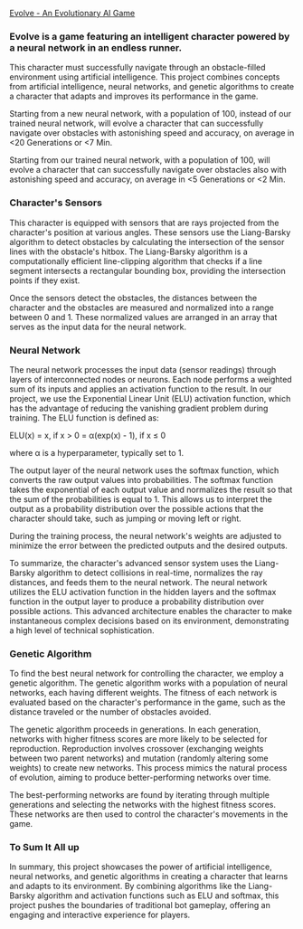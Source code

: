 [Evolve - An Evolutionary AI Game](https://spill-7cae7.web.app/ "Spill")

### Evolve is a game featuring an intelligent character powered by a neural network in an endless runner.

This character must successfully navigate through an obstacle-filled environment using artificial intelligence. This project combines concepts from artificial intelligence, neural networks, and genetic algorithms to create a character that adapts and improves its performance in the game.

Starting from a new neural network, with a population of 100, instead of our trained neural network, will evolve a character that can successfully navigate over obstacles with astonishing speed and accuracy, on average in <20 Generations or <7 Min.

Starting from our trained neural network, with a population of 100, will evolve a character that can successfully navigate over obstacles also with astonishing speed and accuracy, on average in <5 Generations or <2 Min.

### Character's Sensors

This character is equipped with sensors that are rays projected from the character's position at various angles. These sensors use the Liang-Barsky algorithm to detect obstacles by calculating the intersection of the sensor lines with the obstacle's hitbox. The Liang-Barsky algorithm is a computationally efficient line-clipping algorithm that checks if a line segment intersects a rectangular bounding box, providing the intersection points if they exist.

Once the sensors detect the obstacles, the distances between the character and the obstacles are measured and normalized into a range between 0 and 1. These normalized values are arranged in an array that serves as the input data for the neural network.

### Neural Network

The neural network processes the input data (sensor readings) through layers of interconnected nodes or neurons. Each node performs a weighted sum of its inputs and applies an activation function to the result. In our project, we use the Exponential Linear Unit (ELU) activation function, which has the advantage of reducing the vanishing gradient problem during training. The ELU function is defined as:

ELU(x) = x, if x > 0
= α(exp(x) - 1), if x ≤ 0

where α is a hyperparameter, typically set to 1.

The output layer of the neural network uses the softmax function, which converts the raw output values into probabilities. The softmax function takes the exponential of each output value and normalizes the result so that the sum of the probabilities is equal to 1. This allows us to interpret the output as a probability distribution over the possible actions that the character should take, such as jumping or moving left or right.

During the training process, the neural network's weights are adjusted to minimize the error between the predicted outputs and the desired outputs.

To summarize, the character's advanced sensor system uses the Liang-Barsky algorithm to detect collisions in real-time, normalizes the ray distances, and feeds them to the neural network. The neural network utilizes the ELU activation function in the hidden layers and the softmax function in the output layer to produce a probability distribution over possible actions. This advanced architecture enables the character to make instantaneous complex decisions based on its environment, demonstrating a high level of technical sophistication.

### Genetic Algorithm

To find the best neural network for controlling the character, we employ a genetic algorithm. The genetic algorithm works with a population of neural networks, each having different weights. The fitness of each network is evaluated based on the character's performance in the game, such as the distance traveled or the number of obstacles avoided.

The genetic algorithm proceeds in generations. In each generation, networks with higher fitness scores are more likely to be selected for reproduction. Reproduction involves crossover (exchanging weights between two parent networks) and mutation (randomly altering some weights) to create new networks. This process mimics the natural process of evolution, aiming to produce better-performing networks over time.

The best-performing networks are found by iterating through multiple generations and selecting the networks with the highest fitness scores. These networks are then used to control the character's movements in the game.

### To Sum It All up

In summary, this project showcases the power of artificial intelligence, neural networks, and genetic algorithms in creating a character that learns and adapts to its environment. By combining algorithms like the Liang-Barsky algorithm and activation functions such as ELU and softmax, this project pushes the boundaries of traditional bot gameplay, offering an engaging and interactive experience for players.
